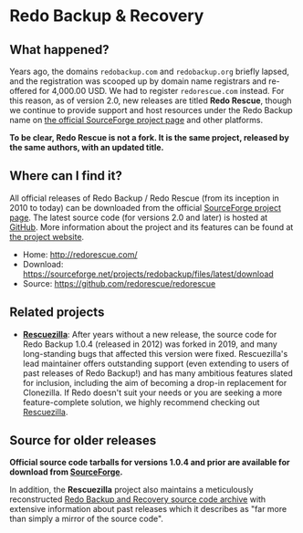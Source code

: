 # Redo Backup & Recovery

## What happened?

Years ago, the domains `redobackup.com` and `redobackup.org` briefly lapsed, and the registration was scooped up by domain name registrars and re-offered for 4,000.00 USD. We had to register `redorescue.com` instead. For this reason, as of version 2.0, new releases are titled **Redo Rescue**, though we continue to provide support and host resources under the Redo Backup name on [the official SourceForge project page](https://sourceforge.net/projects/redobackup/) and other platforms.

**To be clear, Redo Rescue is not a fork. It is the same project, released by the same authors, with an updated title.**

## Where can I find it?

All official releases of Redo Backup / Redo Rescue (from its inception in 2010 to today) can be downloaded from the official [SourceForge project page](https://sourceforge.net/projects/redobackup/files). The latest source code (for versions 2.0 and later) is hosted at [GitHub](https://github.com/redorescue/redorescue). More information about the project and its features can be found at [the project website](http://redorescue.com/).

* Home: http://redorescue.com/
* Download: https://sourceforge.net/projects/redobackup/files/latest/download
* Source: https://github.com/redorescue/redorescue

## Related projects

* **[Rescuezilla](https://github.com/rescuezilla/rescuezilla)**: After years without a new release, the source code for Redo Backup 1.0.4 (released in 2012) was forked in 2019, and many long-standing bugs that affected this version were fixed. Rescuezilla's lead maintainer offers outstanding support (even extending to users of past releases of Redo Backup!) and has many ambitious features slated for inclusion, including the aim of becoming a drop-in replacement for Clonezilla. If Redo doesn't suit your needs or you are seeking a more feature-complete solution, we highly recommend checking out [Rescuezilla](https://github.com/rescuezilla/rescuezilla).

## Source for older releases

**Official source code tarballs for versions 1.0.4 and prior are available for download from [SourceForge](https://sourceforge.net/projects/redobackup/files).**

In addition, the **Rescuezilla** project also maintains a meticulously reconstructed [Redo Backup and Recovery source code archive](https://github.com/rescuezilla/redobackup) with extensive information about past releases which it describes as "far more than simply a mirror of the source code".
